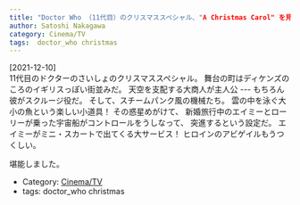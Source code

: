 ```yaml
---
title: "Doctor Who （11代目）のクリスマススペシャル、"A Christmas Carol" を見た；スクルージがでてきて、ゴーストが彼を訪問し、奇跡も起きる；ドクターフーらしくクレイジーな筋でとても楽しめた"
author: Satoshi Nakagawa
category: Cinema/TV
tags:  doctor_who christmas
---
```


[2021-12-10]  
 11代目のドクターのさいしょのクリスマススペシャル。
舞台の町はディケンズのころのイギリスっぽい街並みだ。
天空を支配する大商人が主人公 ---
もちろん彼がスクルージ役だ。
そして、スチームパンク風の機械たち。
雲の中を泳ぐ大小の魚という楽しい小道具！
その惑星めがけて、
新婚旅行中のエイミーとローリーが乗った宇宙船がコントロールをうしなって、
突進するという設定だ。
エイミーがミニ・スカートで出てくる大サービス！
ヒロインのアビゲイルもうつくしい。

 堪能しました。

- Category: [Cinema/TV](/categories.html#Cinema/TV)
- tags:  doctor_who christmas

